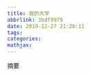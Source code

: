 ```yaml
---
title: 我的大学
abbrlink: 3bdf9979
date: 2019-12-27 21:28:11
tags:
categories:
mathjax:
---
```

摘要
>

<!--more-->